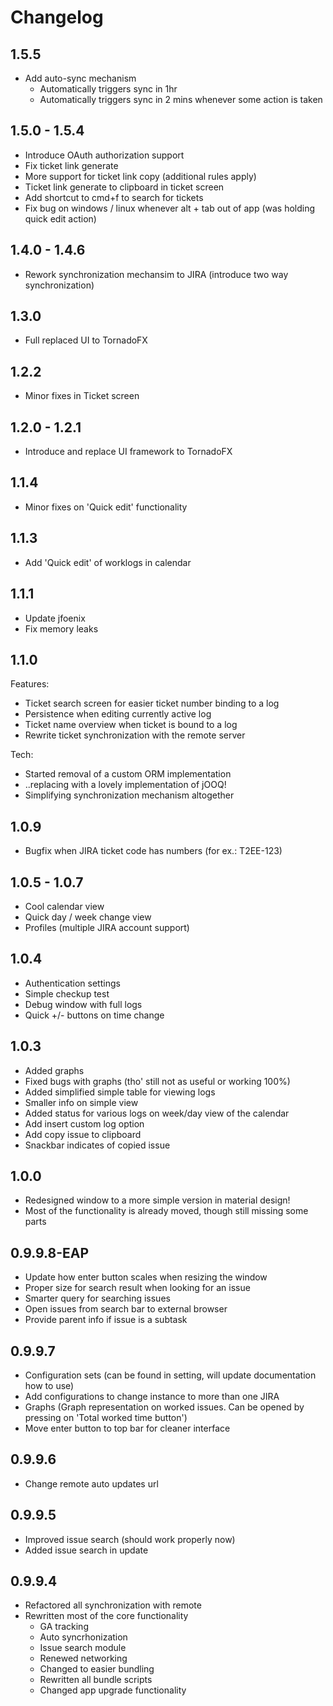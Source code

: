# Changelog

## 1.5.5
- Add auto-sync mechanism
  - Automatically triggers sync in 1hr
  - Automatically triggers sync in 2 mins whenever some action is taken

## 1.5.0 - 1.5.4
- Introduce OAuth authorization support
- Fix ticket link generate
- More support for ticket link copy (additional rules apply)
- Ticket link generate to clipboard in ticket screen
- Add shortcut to cmd+f to search for tickets
- Fix bug on windows / linux whenever alt + tab out of app (was holding quick edit action)

## 1.4.0 - 1.4.6
- Rework synchronization mechansim to JIRA (introduce two way synchronization)

## 1.3.0
- Full replaced UI to TornadoFX

## 1.2.2
- Minor fixes in Ticket screen

## 1.2.0 - 1.2.1
- Introduce and replace UI framework to TornadoFX

## 1.1.4
- Minor fixes on 'Quick edit' functionality

## 1.1.3
- Add 'Quick edit' of worklogs in calendar

## 1.1.1
- Update jfoenix
- Fix memory leaks

## 1.1.0

Features:
  - Ticket search screen for easier ticket number binding to a log
  - Persistence when editing currently active log
  - Ticket name overview when ticket is bound to a log
  - Rewrite ticket synchronization with the remote server

Tech:
  - Started removal of a custom ORM implementation
  - ..replacing with a lovely implementation of jOOQ!
  - Simplifying synchronization mechanism altogether

## 1.0.9
- Bugfix when JIRA ticket code has numbers (for ex.: T2EE-123)

## 1.0.5 - 1.0.7
- Cool calendar view
- Quick day / week change view
- Profiles (multiple JIRA account support)

## 1.0.4
- Authentication settings 
 - Simple checkup test
 - Debug window with full logs
- Quick +/- buttons on time change

## 1.0.3
- Added graphs
 - Fixed bugs with graphs (tho' still not as useful or working 100%)
- Added simplified simple table for viewing logs
 - Smaller info on simple view
- Added status for various logs on week/day view of the calendar
- Add insert custom log option
- Add copy issue to clipboard
 - Snackbar indicates of copied issue

## 1.0.0
- Redesigned window to a more simple version in material design!
- Most of the functionality is already moved, though still missing some parts

## 0.9.9.8-EAP
- Update how enter button scales when resizing the window
- Proper size for search result when looking for an issue
- Smarter query for searching issues
- Open issues from search bar to external browser
- Provide parent info if issue is a subtask

## 0.9.9.7
- Configuration sets (can be found in setting, will update documentation how to use)
 - Add configurations to change instance to more than one JIRA
- Graphs (Graph representation on worked issues. Can be opened by pressing on 'Total worked time button')
- Move enter button to top bar for cleaner interface

## 0.9.9.6
- Change remote auto updates url

## 0.9.9.5
- Improved issue search (should work properly now)
- Added issue search in update

## 0.9.9.4
* Refactored all synchronization with remote
* Rewritten most of the core functionality 
  - GA tracking
  - Auto syncrhonization
  - Issue search module
  - Renewed networking
  - Changed to easier bundling
  - Rewritten all bundle scripts
  - Changed app upgrade functionality
	
